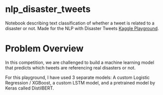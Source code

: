 # nlp_disaster_tweets
Notebook describing text classification of whether a tweet is related to a disaster or not. Made for the NLP with Disaster Tweets [Kaggle Playground](https://www.kaggle.com/competitions/nlp-getting-started).

# Problem Overview
In this competition, we are challenged to build a machine learning model that predicts which tweets are referencing real disasters or not.

For this playground, I have used 3 separate models: A custom Logistic Regression / XGBoost, a custom LSTM model, and a pretrained model by Keras called DistilBERT.
